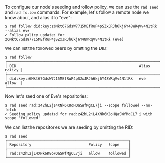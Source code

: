 To configure our node's seeding and follow policy, we can use the `rad seed`
and `rad follow` commands.
For example, let's follow a remote node we know about, and alias it to "eve":

```
$ rad follow did:key:z6Mkt67GdsW7715MEfRuP4pSZxJRJh6kj6Y48WRqVv4N1tRk --alias eve
✓ Follow policy updated for z6Mkt67GdsW7715MEfRuP4pSZxJRJh6kj6Y48WRqVv4N1tRk (eve)
```

We can list the followed peers by omitting the DID:

```
$ rad follow
╭───────────────────────────────────────────────────────────────────────────╮
│ DID                                                        Alias   Policy │
├───────────────────────────────────────────────────────────────────────────┤
│ did:key:z6Mkt67GdsW7715MEfRuP4pSZxJRJh6kj6Y48WRqVv4N1tRk   eve     allow  │
╰───────────────────────────────────────────────────────────────────────────╯
```

Now let's seed one of Eve's repositories:

```
$ rad seed rad:z42hL2jL4XNk6K8oHQaSWfMgCL7ji --scope followed --no-fetch
✓ Seeding policy updated for rad:z42hL2jL4XNk6K8oHQaSWfMgCL7ji with scope 'followed'
```

We can list the repositories we are seeding by omitting the RID:

```
$ rad seed
╭───────────────────────────────────────────────────────╮
│ Repository                          Policy   Scope    │
├───────────────────────────────────────────────────────┤
│ rad:z42hL2jL4XNk6K8oHQaSWfMgCL7ji   allow    followed │
╰───────────────────────────────────────────────────────╯
```
